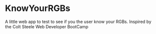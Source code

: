 # KnowYourRGBs
A little web app to test to see if you the user know your RGBs. Inspired by the Colt Steele Web Developer BootCamp
